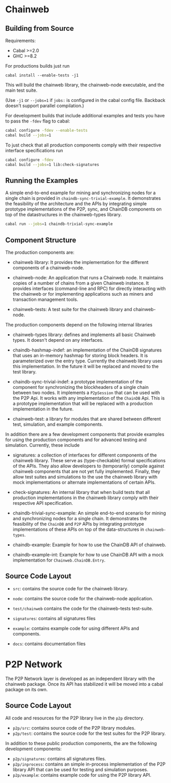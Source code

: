 # Chainweb

## Building from Source

Requirements:

*   Cabal >=2.0
*   GHC >=8.2

For productions builds just run

```
cabal install --enable-tests -j1
```

This will build the chainweb library, the chainweb-node executable, and the main
test suite.

(Use `-j1` or `--jobs=1` if `jobs:` is configured in the cabal config file.
Backback doesn't support parallel compilation.)

For development builds that include additional examples and tests you have to
pass the `-fdev` flag to cabal:

```bash
cabal configure -fdev --enable-tests
cabal build --jobs=1
```

To just check that all production components comply with their respective
interface specifications run

```bash
cabal configure -fdev
cabal build --jobs=1 lib:check-signatures
```

## Running the Examples

A simple end-to-end example for mining and synchronizing nodes for a single
chain is provided in `chaindb-sync-trivial-example`. It demonstrates the
feasibility of the architecture and the APIs by integrating simple prototype
implementations of the P2P, sync, and ChainDB components on top of the
datastructures in the chainweb-types library.

```bash
cabal run --jobs=1 chaindb-trivial-sync-example
```


## Component Structure

The production components are:

*   chainweb library: It provides the implementation for the different
    components of a chainweb-node.

*   chainweb-node: An application that runs a Chainweb node. It maintains copies
    of a number of chains from a given Chainweb instance. It provides interfaces
    (command-line and RPC) for directly interacting with the chainweb or for
    implementing applications such as miners and transaction management tools.

*   chainweb-tests: A test suite for the chainweb library and chainweb-node.

The production components depend on the following internal libraries

*   chainweb-types library: defines and implements all basic Chainweb types.
    It doesn't depend on any interfaces.

*   chaindb-hashmap-indef: an implementation of the ChainDB signatures that uses
    an in-memory hashmap for storing block headers. It is parameterized over the
    entry type. Currently the chainweb library uses this implementation. In the
    future it will be replaced and moved to the test library.

*   chaindb-sync-trivial-indef: a prototype implementation of the component
    for synchronizing the blockheaders of a single chain between two nodes.
    It implements a `P2pSession` that can be used with the P2P Api. It works
    with any implementation of the `ChainDB` Api. This is a prototype
    implementation that will be replaced with a production implementation in the
    future.

*   chainweb-test: a library for modules that are shared between different test,
    simulation, and example components.

In addition there are a few development components that provide examples for
using the production components and for advanced testing and simulation.
Currently, these include

*   signatures: a collection of interfaces for different components of the
    chainweb library. These serve as (type-checkable) formal specifications of
    the APIs. They also allow developers to (temporarily) compile against
    chainweb components that are not yet fully implemented. Finally, they allow
    test suites and simulations to the use the chainweb library with mock
    implementations or alternate implementations of certain APIs.

*   check-signatures: An internal library that when build tests that all
    production implementations in the chainweb library comply with their
    respective API specification.

*   chaindb-trivial-sync-example: An simple end-to-end scenario for mining
    and synchronizing nodes for a single chain. It demonstrates the feasibility
    of the `ChainDB` and `P2P` APIs by integrating prototype implementations
    of these APIs on top of the data-structures in `chainweb-types`.

*   chaindb-example: Example for how to use the ChainDB API of chainweb.

*   chaindb-example-int: Example for how to use ChainDB API with a mock
    implementation for `Chainweb.ChainDB.Entry`.

## Source Code Layout

*   `src`: contains the source code for the chainweb library.
*   `node`: contains the source code for the chainweb-node application.
*   `test/chainweb` contains the code for the chainweb-tests test-suite.

*   `signatures`: contains all signatures files
*   `example`: contains example code for using different APIs and components.

*   `docs`: contains documentation files

# P2P Network

The P2P Network layer is developed as an independent library with the chainweb
package. Once its API has stabilized it will be moved into a cabal package on
its own.

## Source Code Layout

All code and resources for the P2P library live in the `p2p` directory.

*   `p2p/src`: contains source code of the P2P library modules.
*   `p2p/test`: contains the source code for the test suites for the P2P
    library.

In addition to these public production components, the are the following
development components:

*   `p2p/signatures`: contains all signatures files.
*   `p2p/inprocess`: contains an simple in-process implementation of the P2P
    library API that can be used for testing and simulation purposes.
*   `p2p/example`: contains example code for using the P2P library API.

